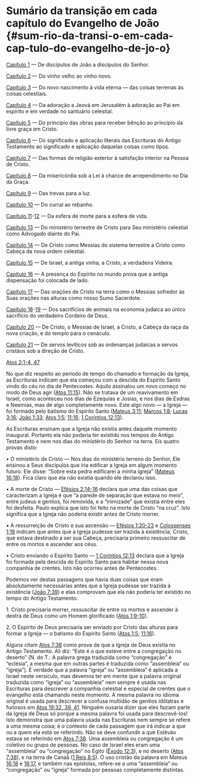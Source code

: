 # Sumário da transição em cada capítulo do Evangelho de João {#sum-rio-da-transi-o-em-cada-cap-tulo-do-evangelho-de-jo-o}

[Capítulo 1](http://bibliaonline.com.br/acf/jo/1) — De discípulos de João a discípulos do Senhor.

[Capítulo 2](http://bibliaonline.com.br/acf/jo/2) — Do vinho velho ao vinho novo.

[Capítulo 3](http://bibliaonline.com.br/acf/jo/3) — Do novo nascimento à vida eterna — das coisas terrenas às coisas celestiais.

[Capítulo 4](http://bibliaonline.com.br/acf/jo/4) — Da adoração a Jeová em Jerusalém à adoração ao Pai em espírito e em verdade no santuário celestial.

[Capítulo 5](http://bibliaonline.com.br/acf/jo/5) — Do princípio das obras para receber bênção ao princípio da livre graça em Cristo.

[Capítulo 6](http://bibliaonline.com.br/acf/jo/6) — Do significado e aplicação literais das Escrituras do Antigo Testamento ao significado e aplicação daquelas coisas como tipos.

[Capítulo 7](http://bibliaonline.com.br/acf/jo/7) — Das formas de religião exterior à satisfação interior na Pessoa de Cristo.

[Capítulo 8](http://bibliaonline.com.br/acf/jo/8) — Da misericórdia sob a Lei à chance de arrependimento no Dia da Graça.

[Capítulo 9](http://bibliaonline.com.br/acf/jo/9) — Das trevas para a luz.

[Capítulo 10](http://bibliaonline.com.br/acf/jo/10) — Do curral ao rebanho.

[Capítulo 11](http://bibliaonline.com.br/acf/jo/11)-[12](../bible2link) — Da esfera de morte para a esfera de vida.

[Capítulo 13](http://bibliaonline.com.br/acf/jo/13) — Do ministério terrestre de Cristo para Seu ministério celestial como Advogado diante do Pai.

[Capítulo 14](http://bibliaonline.com.br/acf/jo/14) — De Cristo como Messias do sistema terrestre a Cristo como Cabeça da nova ordem celestial.

[Capítulo 15](http://bibliaonline.com.br/acf/jo/15) — De Israel, a antiga vinha, a Cristo, a verdadeira Videira.

[Capítulo 16](http://bibliaonline.com.br/acf/jo/16) — A presença do Espírito no mundo prova que a antiga dispensação foi colocada de lado.

[Capítulo 17](http://bibliaonline.com.br/acf/jo/17) — Das orações de Cristo na terra como o Messias sofredor às Suas orações nas alturas como nosso Sumo Sacerdote.

[Capítulo 18](http://bibliaonline.com.br/acf/jo/18)-[19](http://bibliaonline.com.br/acf/jo/19) — Dos sacrifícios de animais na economia judaica ao único sacrifício do verdadeiro Cordeiro de Deus.

[Capítulo 20](http://bibliaonline.com.br/acf/jo/20) — De Cristo, o Messias de Israel, a Cristo, a Cabeça da raça da nova criação, e do templo para o cenáculo.

[Capítulo 21](http://bibliaonline.com.br/acf/jo/21) — De servos levíticos sob as ordenanças judaicas a servos cristãos sob a direção de Cristo.

[Atos 2:1-4, 47](http://bibliaonline.com.br/acf/atos/2/1-4,47)

No que diz respeito ao período de tempo do chamado e formação da Igreja, as Escrituras indicam que ela começou com a descida do Espírito Santo vindo do céu no dia de Pentecostes. Aquilo assinalou um novo começo no modo de Deus agir ([Atos 11:15](http://bibliaonline.com.br/acf/atos/11/15)). Não se tratava de um reavivamento em Israel, como aconteceu nos dias de Ezequias e Josias, e nos dias de Esdras e Neemias, mas de algo completamente novo. Este algo novo — a Igreja — foi formado pelo batismo do Espírito Santo ([Mateus 3:11](http://bibliaonline.com.br/acf/mt/3/11); [Marcos 1:8](http://bibliaonline.com.br/acf/mc/1/8); [Lucas 3:16](http://bibliaonline.com.br/acf/lc/3/16); [João 1:33](http://bibliaonline.com.br/acf/jo/1/33); [Atos 1:5](http://bibliaonline.com.br/acf/atos/1/5); [11:16](http://bibliaonline.com.br/acf/atos/11/16); [1 Coríntios 12:13](http://bibliaonline.com.br/acf/1co/12/13)).

As Escrituras ensinam que a Igreja não existia antes daquele momento inaugural. Portanto ela não poderia ter existido nos tempos do Antigo Testamento e nem nos dias do ministério do Senhor na terra. Eis quatro provas disto:

• O ministério de Cristo — Nos dias do ministério terreno do Senhor, Ele ensinou a Seus discípulos que iria edificar a Igreja em algum momento futuro. Ele disse: “Sobre esta pedra edificarei a minha igreja” ([Mateus 16:18](http://bibliaonline.com.br/acf/mt/16/18)). Fica claro que ela não existia quando ele declarou isso.

• A morte de Cristo — [Efésios 2:14-16](http://bibliaonline.com.br/acf/ef/2/14-16) declara que uma das coisas que caracterizam a Igreja é que “a parede de separação que estava no meio”, entre judeus e gentios, foi removida, e a “inimizade” que existia entre eles foi desfeita. Paulo explica que isto foi feito na morte de Cristo “na cruz”. Isto significa que a Igreja não poderia existir antes de Cristo morrer.

• A ressurreição de Cristo e sua ascensão — [Efésios 1:20-23](http://bibliaonline.com.br/acf/ef/1/20-23) e [Colossenses 1:18](http://bibliaonline.com.br/acf/cl/1/18) indicam que antes que a Igreja pudesse ser trazida à existência, Cristo, que estava destinado a ser sua Cabeça, precisaria primeiro ressuscitar de entre os mortos e ascender aos céus.

• Cristo enviando o Espírito Santo — [1 Coríntios 12:13](http://bibliaonline.com.br/acf/1co/12/13) declara que a Igreja foi formada pela descida do Espírito Santo para habitar nessa nova companhia de crentes. Isto não ocorreu antes de Pentecostes.

Podemos ver destas passagens que havia duas coisas que eram absolutamente necessárias antes que a Igreja pudesse ser trazida à existência ([João 7:39](http://bibliaonline.com.br/acf/jo/7/39)) e elas comprovam que ela não poderia ter existido no tempo do Antigo Testamento:

1\. Cristo precisaria morrer, ressuscitar de entre os mortos e ascender à destra de Deus como um Homem glorificado ([Atos 1:9-10](http://bibliaonline.com.br/acf/atos/1/9-10)).

2\. O Espírito de Deus precisaria ser enviado por Cristo das alturas para formar a Igreja — o batismo do Espírito Santo ([Atos 1:5](http://bibliaonline.com.br/acf/atos/1/5); [11:16](http://bibliaonline.com.br/acf/atos/11/16)).

Alguns citam [Atos 7:38](http://bibliaonline.com.br/acf/atos/7/38) como prova de que a Igreja de Deus existia no Antigo Testamento. Ali diz: “Este é o que esteve entre a congregação no deserto” [N. do T.: A palavra grega traduzida como “congregação” é “eclésia”, a mesma que em outras partes é traduzida como “assembleia” ou “igreja”]. É verdade que a palavra “igreja” ou “assembleia” é aplicada a Israel neste versículo, mas devemos ter em mente que a palavra original traduzida como “igreja” ou “assembleia” nem sempre é usada nas Escrituras para descrever a companhia celestial e especial de crentes que o evangelho está chamando neste momento. A mesma palavra no idioma original é usada para descrever a confusa multidão de gentios idólatras e furiosos em [Atos 19:32, 39, 41](http://bibliaonline.com.br/acf/atos/19/32,39,41). Ninguém ousaria dizer que eles faziam parte da Igreja de Deus só porque a mesma palavra foi usada para descrevê-los! Isto demonstra que uma palavra usada nas Escrituras nem sempre se refere a uma mesma coisa; é o contexto de cada passagem que irá indicar a que ou a quem ela está se referindo. Não se deve confundir a que Estêvão estava se referindo em [Atos 7:38](http://bibliaonline.com.br/acf/atos/7/38). Uma assembleia ou congregação é um coletivo ou grupo de pessoas. No caso de Israel eles eram uma “assembleia” ou “congregação” no Egito ([Êxodo 12:3](http://bibliaonline.com.br/acf/ex/12/3)), e no deserto ([Atos 7:38](http://bibliaonline.com.br/acf/atos/7/38)), e na terra de Canaã ([1 Reis 8:5](http://bibliaonline.com.br/acf/1rs/8/5)). O uso cristão da palavra em Mateus [16:18](http://bibliaonline.com.br/acf/mt/16/18) e [18:17](http://bibliaonline.com.br/acf/mt/18/17), e também nas epístolas, refere-se a uma “assembleia” ou “congregação” ou “igreja” formada por pessoas completamente distintas.